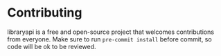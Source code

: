 # Contributing

libraryapi is a free and open-source project that welcomes contributions from everyone. Make sure to run `pre-commit install` before commit, so code will be ok to be reviewed.
